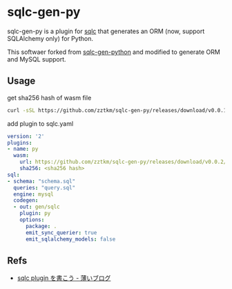 # sqlc-gen-py

sqlc-gen-py is a plugin for [sqlc](https://sqlc.dev/) that generates an ORM (now, support SQLAlchemy only) for Python.

This softwaer forked from [sqlc-gen-python](https://github.com/sqlc-dev/sqlc-gen-python) and modified to generate ORM and MySQL support.

## Usage

get sha256 hash of wasm file

```bash
curl -sSL https://github.com/zztkm/sqlc-gen-py/releases/download/v0.0.1/sqlc-gen-py.wasm.sha256
```

add plugin to sqlc.yaml
```yaml
version: '2'
plugins:
- name: py
  wasm:
    url: https://github.com/zztkm/sqlc-gen-py/releases/download/v0.0.2/sqlc-gen-py.wasm
    sha256: <sha256 hash>
sql:
- schema: "schema.sql"
  queries: "query.sql"
  engine: mysql
  codegen:
  - out: gen/sqlc
    plugin: py
    options:
      package: .
      emit_sync_querier: true
      emit_sqlalchemy_models: false
```

## Refs

- [sqlc plugin を書こう - 薄いブログ](https://orisano.hatenablog.com/entry/2023/09/06/010926)

